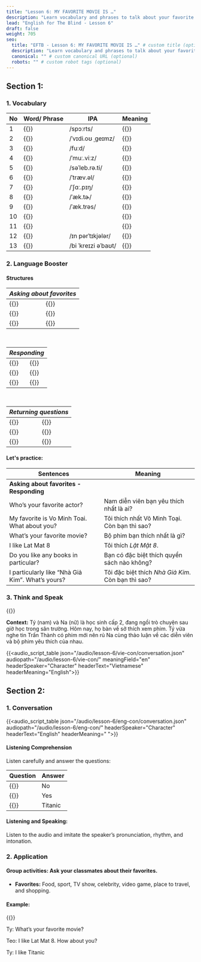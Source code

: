 ```yaml
---
title: "Lesson 6: MY FAVORITE MOVIE IS …"
description: "Learn vocabulary and phrases to talk about your favorite movies and actors."
lead: "English for The Blind - Lesson 6"
draft: false
weight: 705
seo:
  title: "EFTB - Lesson 6: MY FAVORITE MOVIE IS …" # custom title (optional)
  description: "Learn vocabulary and phrases to talk about your favorite movies and actors." # custom description (recommended)
  canonical: "" # custom canonical URL (optional)
  robots: "" # custom robot tags (optional)
---
```


## Section 1:

### 1. Vocabulary

<!-- markdownlint-disable MD033 -->
<!-- markdownlint-disable-next-line MD033 -->
<table>
  <thead>
    <tr>
      <th>No</th>
      <th>Word/ Phrase</th>
      <th>IPA</th>
      <th>Meaning</th>
    </tr>
  </thead>
  <tbody>
    <tr>
      <td>1</td>
      <td>{{<audio-text text="Sports" src="audio/lesson-6/vocabs/sports.mp3">}}</td>
      <td>/spɔːrts/</td>
      <td>{{<audio-text text="Thể thao" src="audio/lesson-6/vocab-vie/the_thao.mp3">}}</td>
    </tr>
    <tr>
      <td>2</td>
      <td>{{<audio-text text="Video games" src="audio/lesson-6/vocabs/video_games.mp3">}}</td>
      <td>/ˈvɪdi.oʊ ˌɡeɪmz/</td>
      <td>{{<audio-text text="Trò chơi điện tử" src="audio/lesson-6/vocab-vie/tro_choi_dien_tu.mp3">}}</td>
    </tr>
    <tr>
      <td>3</td>
      <td>{{<audio-text text="Food" src="audio/lesson-6/vocabs/food.mp3">}}</td>
      <td>/fuːd/</td>
      <td>{{<audio-text text="Thức ăn" src="audio/lesson-6/vocab-vie/thuc_an.mp3">}}</td>
    </tr>
    <tr>
      <td>4</td>
      <td>{{<audio-text text="Movies" src="audio/lesson-6/vocabs/movies.mp3">}}</td>
      <td>/ˈmuː.viːz/</td>
      <td>{{<audio-text text="Phim" src="audio/lesson-6/vocab-vie/phim.mp3">}}</td>
    </tr>
    <tr>
      <td>5</td>
      <td>{{<audio-text text="Celebrity" src="audio/lesson-6/vocabs/celebrity.mp3">}}</td>
      <td>/səˈleb.rə.ti/</td>
      <td>{{<audio-text text="Người nổi tiếng" src="audio/lesson-6/vocab-vie/nguoi_noi_tieng.mp3">}}</td>
    </tr>
    <tr>
      <td>6</td>
      <td>{{<audio-text text="Travel" src="audio/lesson-6/vocabs/travel.mp3">}}</td>
      <td>/ˈtræv.əl/</td>
      <td>{{<audio-text text="Du lịch" src="audio/lesson-6/vocab-vie/du_lich.mp3">}}</td>
    </tr>
    <tr>
      <td>7</td>
      <td>{{<audio-text text="Shopping" src="audio/lesson-6/vocabs/shopping.mp3">}}</td>
      <td>/ˈʃɑː.pɪŋ/</td>
      <td>{{<audio-text text="Mua sắm" src="audio/lesson-6/vocab-vie/mua_sam.mp3">}}</td>
    </tr>
    <tr>
      <td>8</td>
      <td>{{<audio-text text="Actor" src="audio/lesson-6/vocabs/actor.mp3">}}</td>
      <td>/ˈæk.tɚ/</td>
      <td>{{<audio-text text="Nam diễn viên" src="audio/lesson-6/vocab-vie/nam_dien_vien.mp3">}}</td>
    </tr>
    <tr>
      <td>9</td>
      <td>{{<audio-text text="Actress" src="audio/lesson-6/vocabs/actress.mp3">}}</td>
      <td>/ˈæk.trəs/</td>
      <td>{{<audio-text text="Nữ diễn viên" src="audio/lesson-6/vocab-vie/nu_dien_vien.mp3">}}</td>
    </tr>
    <tr>
      <td>10</td>
  <td>{{<audio-text text="Are you interested in …? <br> Are you interested in movies?" src="audio/lesson-6/vocabs/are_you_interested_in_are_you_interested_in_movies.mp3">}}</td>
      <td></td>
      <td>{{<audio-text text="Bạn có hứng thú với phim ảnh không?" src="audio/lesson-6/vocab-vie/ban_co_hung_thu_voi_phim_anh_khong.mp3">}}</td>
    </tr>
    <tr>
      <td>11</td>
      <td>{{<audio-text text="Do you like …? <br> Do you like video games?" src="audio/lesson-6/vocabs/do_you_like_do_you_like_video_games.mp3">}}</td>
      <td></td>
      <td>{{<audio-text text="Bạn có thích trò chơi điện tử không?" src="audio/lesson-6/vocab-vie/ban_co_thich_tro_choi_dien_tu_khong.mp3">}}</td>
    </tr>
    <tr>
      <td>12</td>
      <td>{{<audio-text text="In particular" src="audio/lesson-6/vocabs/in_particular.mp3">}}</td>
      <td>/ɪn pərˈtɪkjələr/</td>
      <td>{{<audio-text text="Đặc biệt là" src="audio/lesson-6/vocab-vie/dac_biet_la.mp3">}}</td>
    </tr>
    <tr>
      <td>13</td>
      <td>{{<audio-text text="Be crazy about" src="audio/lesson-6/vocabs/be_crazy_about.mp3">}}</td>
      <td>/bi ˈkreɪzi əˈbaʊt/</td>
      <td>{{<audio-text text="Phát cuồng về" src="audio/lesson-6/vocab-vie/phat_cuong_ve.mp3">}}</td>
    </tr>
  </tbody>
  </table>
<!-- markdownlint-enable MD033 -->

### 2. Language Booster

#### Structures

<!-- markdownlint-disable MD033 -->

<table>
  <thead>
    <tr>
      <th colspan="2" style="text-align: center; font-weight: bold; font-style: italic;">Asking about favorites</th>
    </tr>
  </thead>
  <tbody>
    <tr>
  <td>{{<audio-text text="Who’s your favorite actor?" src="audio/lesson-6/structures/whos_your_favorite_actor.mp3">}}</td>
  <td>{{<audio-text text="Diễn viên nam nào là người bạn yêu thích nhất?" src="audio/lesson-6/structures/dien_vien_nam_nao_la_nguoi_ban_yeu_thich_nhat.mp3">}}</td>
    </tr>
    <tr>
  <td>{{<audio-text text="What’s your favorite movie?" src="audio/lesson-6/structures/whats_your_favorite_movie.mp3">}}</td>
  <td>{{<audio-text text="Bộ phim nào bạn yêu thích nhất?" src="audio/lesson-6/structures/bo_phim_nao_ban_yeu_thich_nhat.mp3">}}</td>
    </tr>
    <tr>
  <td>{{<audio-text text="Do you like any bands in particular?" src="audio/lesson-6/structures/do_you_like_any_bands_in_particular.mp3">}}</td>
  <td>{{<audio-text text="Bạn có thích ban nhạc nào đặc biệt không?" src="audio/lesson-6/structures/ban_co_thich_ban_nhac_nao_dac_biet_khong.mp3">}}</td>
    </tr>
  </tbody>
</table>

<br>
<!-- markdownlint-disable-next-line MD033 -->
<table>
  <thead>
    <tr>
      <th colspan="2" style="text-align: center; font-weight: bold; font-style: italic;">Responding</th>
    </tr>
  </thead>
  <tbody>
    <tr>
  <td>{{<audio-text text="My favorite is Mr. Tran Thanh" src="audio/lesson-6/structures/my_favorite_is_mr_tran_thanh.mp3">}}</td>
  <td>{{<audio-text text="Diễn viên ưa thích của tôi là Trấn Thành." src="audio/lesson-6/structures/dien_vien_ua_thich_cua_toi_la_tran_thanh.mp3">}}</td>
    </tr>
    <tr>
  <td>{{<audio-text text="I particularly like “Lat Mat 8” movie" src="audio/lesson-6/structures/i_particularly_like_lat_mat_8_movie.mp3">}}</td>
  <td>{{<audio-text text="Tôi đặc biệt thích phim Lật Mặt 8." src="audio/lesson-6/structures/toi_dac_biet_thich_phim_lat_mat_8.mp3">}}</td>
    </tr>
    <tr>
  <td>{{<audio-text text="I'm crazy about “SNSD”" src="audio/lesson-6/structures/im_crazy_about_snsd.mp3">}}</td>
  <td>{{<audio-text text="Tôi cuồng nhóm nhạc “SNSD”." src="audio/lesson-6/structures/toi_cuong_nhom_nhac_snsd.mp3">}}</td>
    </tr>
  </tbody>
</table>

<br>
<!-- markdownlint-disable-next-line MD033 -->
<table>
  <thead>
    <tr>
      <th colspan="2" style="text-align: center; font-weight: bold; font-style: italic;">Returning questions</th>
    </tr>
  </thead>
  <tbody>
    <tr>
  <td>{{<audio-text text="How about you? What about you?" src="audio/lesson-6/structures/how_about_you_what_about_you.mp3">}}</td>
  <td>{{<audio-text text="Còn bạn thì sao?" src="audio/lesson-6/structures/con_ban_thi_sao.mp3">}}</td>
    </tr>
    <tr>
  <td>{{<audio-text text="Who’s yours?" src="audio/lesson-6/structures/whos_yours.mp3">}}</td>
  <td>{{<audio-text text="Của bạn là ai?" src="audio/lesson-6/structures/cua_ban_la_ai.mp3">}}</td>
    </tr>
    <tr>
  <td>{{<audio-text text="What’s yours?" src="audio/lesson-6/structures/whats_yours.mp3">}}</td>
  <td>{{<audio-text text="Của bạn là cái gì?" src="audio/lesson-6/structures/cua_ban_la_cai_gi.mp3">}}</td>
    </tr>
  </tbody>
</table>

<!-- markdownlint-enable MD033 -->


#### Let's practice:

| Sentences | Meaning |
| ----- | ----- |
| **Asking about favorites \- Responding** |  |
| Who’s your favorite actor? | Nam diễn viên bạn yêu thích nhất là ai? |
| My favorite is Vo Minh Toai. What about you?  | Tôi thích nhất Võ Minh Toại. Còn bạn thì sao? |
| What’s your favorite movie? | Bộ phim bạn thích nhất là gì? |
| I like Lat Mat 8 | Tôi thích *Lật Mặt 8*. |
| Do you like any books in particular? | Bạn có đặc biệt thích quyển sách nào không? |
| I particularly like “Nhà Giả Kim”. What’s yours? | Tôi đặc biệt thích *Nhà Giả Kim*. Còn bạn thì sao? |

### 3. Think and Speak

{{<audio-with-controls src="audio/lesson-6/conversation-context-vie.mp3">}}

**Context:** Tý (nam) và Na (nữ) là học sinh cấp 2, đang ngồi trò chuyện sau giờ học trong sân trường. Hôm nay, họ bàn về sở thích xem phim. Tý vừa nghe tin Trấn Thành có phim mới nên rủ Na cùng thảo luận về các diễn viên và bộ phim yêu thích của nhau.

{{<audio_script_table json="/audio/lesson-6/vie-con/conversation.json" audiopath="/audio/lesson-6/vie-con/" meaningField="en" headerSpeaker="Character" headerText="Vietnamese" headerMeaning="English">}}

## Section 2:

### 1. Conversation

{{<audio_script_table json="/audio/lesson-6/eng-con/conversation.json" audiopath="/audio/lesson-6/eng-con/" headerSpeaker="Character" headerText="English" headerMeaning=" ">}}

#### Listening Comprehension

Listen carefully and answer the questions:

<table>
  <thead>
    <tr>
      <th>Question</th>
      <th>Answer</th>
    </tr>
  </thead>
  <tbody>
    <tr>
  <td>{{<audio-text text="Is Ty's favorite actor Tran Thanh?" src="audio/lesson-6/listening_comprehension/listening_comprehension_1.mp3">}}</td>
  <td>No</td>
    </tr>
    <tr>
<td>{{<audio-text text="Is Ty's favorite actress Minh Hang?" src="audio/lesson-6/listening_comprehension/listening_comprehension_2s.mp3">}}</td>
  <td>Yes</td>
    </tr>
    <tr>
<td>{{<audio-text text="What is Ty’s favorite movie?" src="audio/lesson-6/listening_comprehension/listening_comprehension_3.mp3">}}</td>
  <td>Titanic</td>
    </tr>
  </tbody>
</table>

#### Listening and Speaking:

Listen to the audio and imitate the speaker’s pronunciation, rhythm, and intonation.

### 2. Application

#### Group activities: Ask your classmates about their favorites.

- **Favorites:** Food, sport, TV show, celebrity, video game, place to travel, and shopping.

#### Example:

{{<audio-with-controls src="audio/lesson-6/Application.mp3">}}

Ty: What’s your favorite movie?

Teo: I like Lat Mat 8\. How about you?

Ty: I like Titanic
